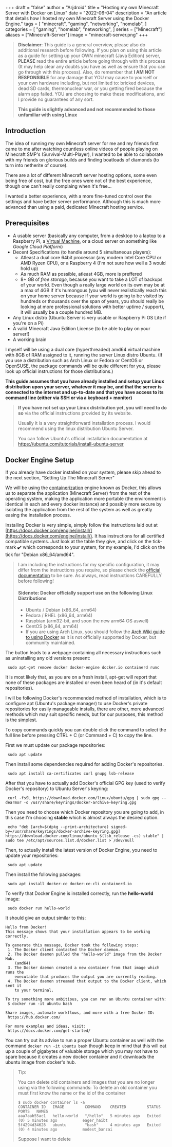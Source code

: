 +++
draft = "false"
author = "Arjdroid"
title = "Hosting my own Minecraft Server with Docker on Linux"
date = "2022-06-04"
description = "An article that details how I hosted my own Minecraft Server using the Docker Engine."
tags = [
    "minecraft",
    "gaming",
    "networking",
    "homelab",
]
categories = [
    "gaming",
    "homelab",
    "networking",
]
series = ["Minecraft"]
aliases = ["Minecraft-Server"]
image = "minecraft-server.png"
+++

> **Disclaimer**: This guide is a general overview, please also do additional research before following. If you plan on using this article as a guide for setting up your OWN minecraft (Java Edition) server, **PLEASE** read the entire article before going through with this process (It may help clear any doubts you have as well as ensure that you can go through with this process). Also, do remember that **I AM NOT RESPONSIBLE** for any damage that YOU may cause to yourself or your own hardware including, but not limited to: bricked devices, dead SD cards, thermonuclear war, or you getting fired because the alarm app failed. YOU are choosing to make these modifications, and I provide no guarantees of any sort.
>
> **This guide is slightly advanced and not recommended to those unfamiliar with using Linux**

## Introduction

The idea of running my own Minecraft server for me and my friends first came to me after watching countless online videos of people playing on Minecraft SMP's (Survival-Multi-Player), I wanted to be able to collaborate with my friends on glorious builds and finding boatloads of diamonds (to turn into netherite of course).

There are a lot of different Minecraft server hosting options, some even being free of cost, but the free ones were not of the best experience, though one can't really complaing when it's free...

I wanted a better experience, with a more fine-tuned control over the settings and have better server performance. Although this is much more advanced than using a paid, dedicated Minecraft hosting service.

## Prerequisites
 * A usable server (basically any computer, from a desktop to a laptop to a Raspberry Pi, a [Virtual Machine](https://en.wikipedia.org/wiki/Virtual_machine), or a cloud server on something like *Google Cloud Platform*)
 * Decent Specifications (to handle around 5 simultaneous players):
   * Atleast a dual core 64bit processor (any modern Intel Core CPU or AMD Ryzen CPU), or a Raspberry 4 (I'm not sure how well a 3 would hold up)
   * As much RAM as possible, atleast 4GB, more is preffered
   * 8+ GB of *free storage*, because you want to take a LOT of backups of your world. Even though a really large world on its own may be at a max of 4GB if it's humongous (you will never realistically reach this on your home server because if your world is going to be visited by hundreds or thousands over the span of years, you should really be looking at more professional solutions with better uptime / support), it will usually be a couple hundred MB.
 * Any Linux distro (Ubuntu Server is very usable or Raspberry Pi OS Lite if you're on a Pi)
 * A valid Minecraft Java Edition License (to be able to play on your server!)
 * A working brain

I myself will be using a dual core (hyperthreaded) amd64 virtual machine with 8GB of RAM assigned to it, running the server Linux distro Ubuntu. (If you use a distribution such as Arch Linux or Fedora or CentOS or OpenSUSE, the package commands will be quite different for you, please look up official instructions for those distributions.)

**This guide assumes that you have already installed and setup your Linux distribution upon your server, whatever it may be, and that the server is connected to the internet and up-to-date and that you have access to its command line (either via SSH or via a keyboard + monitor)**

 > **If you have not set up your Linux distribution yet, you will need to do so** via the official instructions provided by its website.
 >
 > Usually it is a very straightforward installation process. I would recommend using the linux distribution Ubuntu Server.
 >
 > You can follow Ubuntu's official installation documentation at https://ubuntu.com/tutorials/install-ubuntu-server

## Docker Engine Setup

If you already have docker installed on your system, please skip ahead to the next section, "Setting Up The Minecraft Server"

We will be using the [containerization](https://www.ibm.com/cloud/learn/containerization) engine known as Docker, this allows us to separate the application (Minecraft Server) from the rest of the operating system, making the application more portable (the environment is identical in each and every docker instance) and possibly more secure by isolating the application from the rest of the system as well as greatly easing the installation process.

Installing Docker is very simple, simply follow the instructions laid out at [https://docs.docker.com/engine/install/](https://docs.docker.com/engine/install/). It has instructions for all certified compatible systems. Just look at the table they give, and click on the tick-mark ✔️ which corresponds to your system, for my example, I'd click on the tick for "Debian x86_64/amd64".

> I am including the instructions for my specific configuration, it may differ from the instructions you require, so please check the [official documentation](https://docs.docker.com/engine/install/) to be sure. As always, read instructions CAREFULLY before following!
> #### Sidenote: Docker officially support use on the following Linux Distributions
>  * Ubuntu / Debian (x86_64, arm64)
>  * Fedora / RHEL (x86_64, arm64)
>  * Raspbian (arm32-bit, and soon the new arm64 OS aswell)
>  * CentOS (x86_64, arm64)
>  * If you are using Arch Linux, you should follow the [Arch Wiki guide to using Docker](https://wiki.archlinux.org/title/Docker) as it is not officially supported by Docker, but community maintained.

The button leads to a webpage containing all necessary instructions such as uninstalling any old versions present:

`
sudo apt-get remove docker docker-engine docker.io containerd runc`

It is most likely that, as you are on a fresh install, apt-get will report that none of these packages are installed or even been heard of (in it's default repositories).

I will be following Docker's recommended method of installation, which is to configure apt (Ubuntu's package manager) to use Docker's private repositories for easily manageable installs, there are other, more advanced methods which may suit specific needs, but for our purposes, this method is the simplest.

To copy commands quickly you can double click the command to select the full line before pressing CTRL + C (or Command + C) to copy the line.

First we must update our package repositories:

`
sudo apt update`

Then install some dependencies required for adding Docker's repositories.

`
sudo apt install ca-certificates curl gnupg lsb-release`

After that you have to actually add Docker's official GPG key (used to verify Docker's repository) to Ubuntu Server's keyring:

`
curl -fsSL https://download.docker.com/linux/ubuntu/gpg | sudo gpg --dearmor -o /usr/share/keyrings/docker-archive-keyring.gpg`

Then you need to choose which Docker repository you are going to add, in this case I'm choosing __stable__ which is almost always the desired option.

`
echo "deb [arch=$(dpkg --print-architecture) signed-by=/usr/share/keyrings/docker-archive-keyring.gpg] https://download.docker.com/linux/ubuntu $(lsb_release -cs) stable" | sudo tee /etc/apt/sources.list.d/docker.list > /dev/null`

Then, to actually install the latest version of Docker Engine, you need to update your repositories:

`
sudo apt update`

Then install the following packages:

`
sudo apt install docker-ce docker-ce-cli containerd.io`

To verify that Docker Engine is installed correctly, run the __hello-world__ image:

`
sudo docker run hello-world`

It should give an output similar to this:

```
Hello from Docker!
This message shows that your installation appears to be working correctly.

To generate this message, Docker took the following steps:
 1. The Docker client contacted the Docker daemon.
 2. The Docker daemon pulled the "hello-world" image from the Docker Hub.
    (amd64)
 3. The Docker daemon created a new container from that image which runs the
    executable that produces the output you are currently reading.
 4. The Docker daemon streamed that output to the Docker client, which sent it
    to your terminal.

To try something more ambitious, you can run an Ubuntu container with:
 $ docker run -it ubuntu bash

Share images, automate workflows, and more with a free Docker ID:
 https://hub.docker.com/

For more examples and ideas, visit:
 https://docs.docker.com/get-started/
```

You can try out its advise to run a proper Ubuntu container as well with the command `docker run -it ubuntu bash` though keep in mind that this will eat up a couple of gigabytes of valuable storage which you may not have to spare because it creates a new docker container and it downloads the ubuntu image from docker's hub.

> Tip:
>
> You can delete old containers and images that you are no longer using via the following commands:
> To delete an old container you must first know the name or the id of the container
> ```
> $ sudo docker container ls -a
> CONTAINER ID   IMAGE         COMMAND    CREATED         STATUS                     PORTS   NAMES
> aaa7aab55ac1   hello-world   "/hello"   5 minutes ago   Exited (0) 5 minutes ago           eager_haibt
> 5f4294d34628   ubuntu        "bash"     4 minutes ago   Exited (0) 4 minutes ago           modest_banzai
> ```
> Suppose I want to delete
